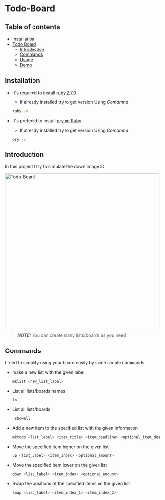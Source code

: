 # Todo-Board

## Table of contents
* [Installation](#installation)
* [Todo Board](#todo-board)
    * [Introduction](#introduction)
    * [Commands](#commands)
    * [Usage](#usage)
    * [Demo](#demo)
    
## Installation
- It's required to install [ruby 2.7.0](https://www.ruby-lang.org/en/documentation/installation/)

    - If already installed try to get version Using *Comamnd* 
    ```bash 
    ruby -v
    ```
- It's prefered to install [pry on Ruby](https://www.sitepoint.com/pry-a-simple-start/#:~:text=To%20start%20pry%2C%20simply%20type,the%20Rails%20console%20with%20Pry.)
    - If already installed try to get version Using *Comamnd* 
    ```bash 
    pry -v
    ```
    
## Introduction
In this project I try to simulate the down image :D

<img alt="Todo-Board" src="https://miro.medium.com/max/568/1*xfUyRnZltS45gsXkVy526w.jpeg" width="500">

> **_NOTE:_** You can create many lists/boards as you need

## Commands

I tried to simplify using your board easily by some simple commands

- make a new list with the given label

    ```bash
    mklist <new_list_label>
    ```
    
- List all lists/boards names

    ```bash
    ls
    ```
    
- List all lists/boards

    ```bash
     showall
     ```
     
- Add a new item to the specified list with the given information

    ```bash
    mktodo <list_label> <item_title> <item_deadline> <optional_item_description>
    ```
    
- Move the specified item higher on the given list

    ```bash
    up <list_label> <item_index> <optional_amount>
    ```
    
- Move the specified item lower on the given list

    ```bash
    down <list_label> <item_index> <optional_amount>
    ```
    
- Swap the positions of the specified items on the given list

    ```bash
    swap <list_label> <item_index_1> <item_index_2>
    ```
